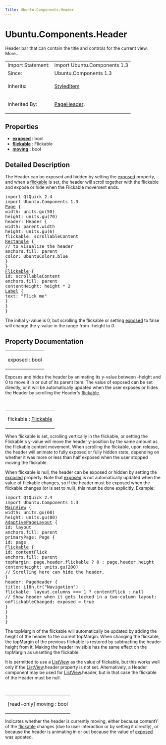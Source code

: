 ```yaml
---
Title: Ubuntu.Components.Header
---
```


# Ubuntu.Components.Header

<span class="subtitle"></span>
<!-- $$$Header-brief -->
<p>Header bar that can contain the title and controls for the current view. More...</p>
<!-- @@@Header -->
<table class="alignedsummary">
<tr><td class="memItemLeft rightAlign topAlign"> Import Statement:</td><td class="memItemRight bottomAlign"> import Ubuntu.Components 1.3</td></tr><tr><td class="memItemLeft rightAlign topAlign"> Since:</td><td class="memItemRight bottomAlign">  Ubuntu.Components 1.3</td></tr><tr><td class="memItemLeft rightAlign topAlign"> Inherits:</td><td class="memItemRight bottomAlign"> <p><a href="Ubuntu.Components.StyledItem.md">StyledItem</a></p>
</td></tr><tr><td class="memItemLeft rightAlign topAlign"> Inherited By:</td><td class="memItemRight bottomAlign"> <p><a href="Ubuntu.Components.PageHeader.md">PageHeader</a>.</p>
</td></tr></table><ul>
</ul>
<h2 id="properties">Properties</h2>
<ul>
<li class="fn"><b><b><a href="#exposed-prop">exposed</a></b></b> : bool</li>
<li class="fn"><b><b><a href="#flickable-prop">flickable</a></b></b> : Flickable</li>
<li class="fn"><b><b><a href="#moving-prop">moving</a></b></b> : bool</li>
</ul>
<!-- $$$Header-description -->
<h2 id="details">Detailed Description</h2>
</p>
<p>The Header can be exposed and hidden by setting the <a href="#exposed-prop">exposed</a> property, and when a <a href="#flickable-prop">flickable</a> is set, the header will scroll together with the flickable and expose or hide when the Flickable movement ends.</p>
<pre class="qml">import QtQuick 2.4
import Ubuntu.Components 1.3
<span class="type"><a href="Ubuntu.Components.Page.md">Page</a></span> {
<span class="name">width</span>: <span class="name">units</span>.<span class="name">gu</span>(<span class="number">50</span>)
<span class="name">height</span>: <span class="name">units</span>.<span class="name">gu</span>(<span class="number">70</span>)
<span class="name">header</span>: <span class="name">Header</span> {
<span class="name">width</span>: <span class="name">parent</span>.<span class="name">width</span>
<span class="name">height</span>: <span class="name">units</span>.<span class="name">gu</span>(<span class="number">6</span>)
<span class="name">flickable</span>: <span class="name">scrollableContent</span>
<span class="type"><a href="../sdk-14.10/QtQuick.Rectangle.md">Rectangle</a></span> {
<span class="comment">// to visualize the header</span>
<span class="name">anchors</span>.fill: <span class="name">parent</span>
<span class="name">color</span>: <span class="name">UbuntuColors</span>.<span class="name">blue</span>
}
}
<span class="type"><a href="../sdk-14.10/QtQuick.Flickable.md">Flickable</a></span> {
<span class="name">id</span>: <span class="name">scrollableContent</span>
<span class="name">anchors</span>.fill: <span class="name">parent</span>
<span class="name">contentHeight</span>: <span class="name">height</span> <span class="operator">*</span> <span class="number">2</span>
<span class="type"><a href="Ubuntu.Components.Label.md">Label</a></span> {
<span class="name">text</span>: <span class="string">&quot;Flick me&quot;</span>
}
}
}</pre>
<p>The initial y-value is 0, but scrolling the flickable or setting <a href="#exposed-prop">exposed</a> to false will change the y-value in the range from -height to 0.</p>
<!-- @@@Header -->
<h2>Property Documentation</h2>
<!-- $$$exposed -->
<table class="qmlname"><tr valign="top" id="exposed-prop"><td class="tblQmlPropNode"><p><span class="name">exposed</span> : <span class="type">bool</span></p></td></tr></table><p>Exposes and hides the header by animating its y-value between -height and 0 to move it in or out of its parent Item. The value of exposed can be set directly, or it will be automatically updated when the user exposes or hides the Header by scrolling the Header's <a href="#flickable-prop">flickable</a>.</p>
<!-- @@@exposed -->
<br/>
<!-- $$$flickable -->
<table class="qmlname"><tr valign="top" id="flickable-prop"><td class="tblQmlPropNode"><p><span class="name">flickable</span> : <span class="type"><a href="../sdk-14.10/QtQuick.Flickable.md">Flickable</a></span></p></td></tr></table><p>When flickable is set, scrolling vertically in the flickable, or setting the Flickable's y-value will move the header y-position by the same amount as the flickable content movement. When scrolling the flickable, upon release, the header will animate to fully exposed or fully hidden state, depending on whether it was more or less than half exposed when the user stopped moving the flickable.</p>
<p>When flickable is null, the header can be exposed or hidden by setting the <a href="#exposed-prop">exposed</a> property. Note that <a href="#exposed-prop">exposed</a> is not automatically updated when the value of flickable changes, so if the header must be exposed when the flickable changes (or is set to null), this must be done explicitly. Example:</p>
<pre class="qml">import QtQuick 2.4
import Ubuntu.Components 1.3
<span class="type"><a href="Ubuntu.Components.MainView.md">MainView</a></span> {
<span class="name">width</span>: <span class="name">units</span>.<span class="name">gu</span>(<span class="number">60</span>)
<span class="name">height</span>: <span class="name">units</span>.<span class="name">gu</span>(<span class="number">80</span>)
<span class="type"><a href="Ubuntu.Components.AdaptivePageLayout.md">AdaptivePageLayout</a></span> {
<span class="name">id</span>: <span class="name">layout</span>
<span class="name">anchors</span>.fill: <span class="name">parent</span>
<span class="name">primaryPage</span>: <span class="name">Page</span> {
<span class="name">id</span>: <span class="name">page</span>
<span class="type"><a href="../sdk-14.10/QtQuick.Flickable.md">Flickable</a></span> {
<span class="name">id</span>: <span class="name">contentFlick</span>
<span class="name">anchors</span>.fill: <span class="name">parent</span>
<span class="name">topMargin</span>: <span class="name">page</span>.<span class="name">header</span>.<span class="name">flickable</span> ? <span class="number">0</span> : <span class="name">page</span>.<span class="name">header</span>.<span class="name">height</span>
<span class="name">contentHeight</span>: <span class="name">units</span>.<span class="name">gu</span>(<span class="number">200</span>)
<span class="comment">// Scrolling here can hide the header.</span>
}
<span class="name">header</span>: <span class="name">PageHeader</span> {
<span class="name">title</span>: <span class="name">i18n</span>.<span class="name">tr</span>(<span class="string">&quot;Navigation&quot;</span>)
<span class="name">flickable</span>: <span class="name">layout</span>.<span class="name">columns</span> <span class="operator">===</span> <span class="number">1</span> ? <span class="name">contentFlick</span> : <span class="number">null</span>
<span class="comment">// Show header when it gets locked in a two-column layout:</span>
<span class="name">onFlickableChanged</span>: <span class="name">exposed</span> <span class="operator">=</span> <span class="number">true</span>
}
}
}
}</pre>
<p>The topMargin of the flickable will automatically be updated by adding the height of the header to the current topMargin. When changing the flickable, the topMargin of the previous flickable is restored by subtracting the header height from it. Making the header invisible has the same effect on the topMargin as unsetting the flickable.</p>
<p>It is permitted to use a <a href="../sdk-14.10/QtQuick.ListView.md">ListView</a> as the value of flickable, but this works well only if the <a href="../sdk-14.10/QtQuick.ListView.md">ListView</a>.header property is not set. Alternatively, a Header component may be used for <a href="../sdk-14.10/QtQuick.ListView.md">ListView</a>.header, but in that case the flickable of the Header must be null.</p>
<!-- @@@flickable -->
<br/>
<!-- $$$moving -->
<table class="qmlname"><tr valign="top" id="moving-prop"><td class="tblQmlPropNode"><p><span class="qmlreadonly">[read-only] </span><span class="name">moving</span> : <span class="type">bool</span></p></td></tr></table><p>Indicates whether the header is currently moving, either because contentY of the <a href="#flickable-prop">flickable</a> changes (due to user interaction or by setting it directly), or because the header is animating in or out because the value of <a href="#exposed-prop">exposed</a> was updated.</p>
<!-- @@@moving -->
<br/>
